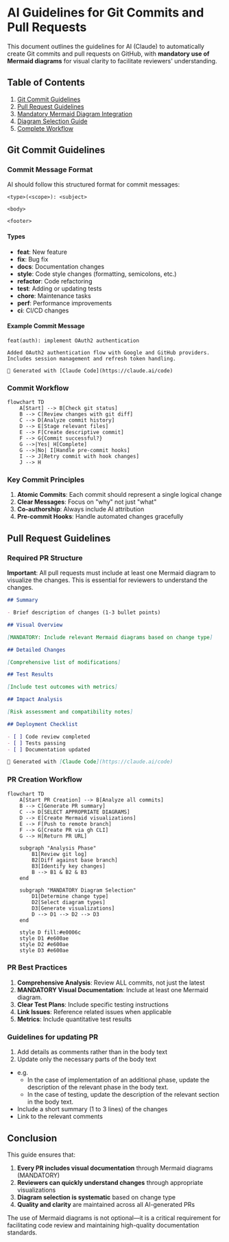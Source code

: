 # AI Guidelines for Git Commits and Pull Requests

This document outlines the guidelines for AI (Claude) to automatically create Git commits and pull requests on GitHub, with **mandatory use of Mermaid diagrams** for visual clarity to facilitate reviewers' understanding.

## Table of Contents

1. [Git Commit Guidelines](#git-commit-guidelines)
2. [Pull Request Guidelines](#pull-request-guidelines)
3. [Mandatory Mermaid Diagram Integration](#mandatory-mermaid-diagram-integration)
4. [Diagram Selection Guide](#diagram-selection-guide)
5. [Complete Workflow](#complete-workflow)

## Git Commit Guidelines

### Commit Message Format

AI should follow this structured format for commit messages:

```
<type>(<scope>): <subject>

<body>

<footer>
```

#### Types

- **feat**: New feature
- **fix**: Bug fix
- **docs**: Documentation changes
- **style**: Code style changes (formatting, semicolons, etc.)
- **refactor**: Code refactoring
- **test**: Adding or updating tests
- **chore**: Maintenance tasks
- **perf**: Performance improvements
- **ci**: CI/CD changes

#### Example Commit Message

```
feat(auth): implement OAuth2 authentication

Added OAuth2 authentication flow with Google and GitHub providers.
Includes session management and refresh token handling.

🤖 Generated with [Claude Code](https://claude.ai/code)
```

### Commit Workflow

```mermaid
flowchart TD
    A[Start] --> B[Check git status]
    B --> C[Review changes with git diff]
    C --> D[Analyze commit history]
    D --> E[Stage relevant files]
    E --> F[Create descriptive commit]
    F --> G{Commit successful?}
    G -->|Yes| H[Complete]
    G -->|No| I[Handle pre-commit hooks]
    I --> J[Retry commit with hook changes]
    J --> H
```

### Key Commit Principles

1. **Atomic Commits**: Each commit should represent a single logical change
2. **Clear Messages**: Focus on "why" not just "what"
3. **Co-authorship**: Always include AI attribution
4. **Pre-commit Hooks**: Handle automated changes gracefully

## Pull Request Guidelines

### Required PR Structure

**Important**: All pull requests must include at least one Mermaid diagram to visualize the changes. This is essential for reviewers to understand the changes.

```markdown
## Summary

- Brief description of changes (1-3 bullet points)

## Visual Overview

[MANDATORY: Include relevant Mermaid diagrams based on change type]

## Detailed Changes

[Comprehensive list of modifications]

## Test Results

[Include test outcomes with metrics]

## Impact Analysis

[Risk assessment and compatibility notes]

## Deployment Checklist

- [ ] Code review completed
- [ ] Tests passing
- [ ] Documentation updated

🤖 Generated with [Claude Code](https://claude.ai/code)
```

### PR Creation Workflow

```mermaid
flowchart TD
    A[Start PR Creation] --> B[Analyze all commits]
    B --> C[Generate PR summary]
    C --> D[SELECT APPROPRIATE DIAGRAMS]
    D --> E[Create Mermaid visualizations]
    E --> F[Push to remote branch]
    F --> G[Create PR via gh CLI]
    G --> H[Return PR URL]

    subgraph "Analysis Phase"
        B1[Review git log]
        B2[Diff against base branch]
        B3[Identify key changes]
        B --> B1 & B2 & B3
    end

    subgraph "MANDATORY Diagram Selection"
        D1[Determine change type]
        D2[Select diagram types]
        D3[Generate visualizations]
        D --> D1 --> D2 --> D3
    end

    style D fill:#e0006c
    style D1 #e600ae
    style D2 #e600ae
    style D3 #e600ae
```

### PR Best Practices

1. **Comprehensive Analysis**: Review ALL commits, not just the latest
2. **MANDATORY Visual Documentation**: Include at least one Mermaid diagram.
3. **Clear Test Plans**: Include specific testing instructions
4. **Link Issues**: Reference related issues when applicable
5. **Metrics**: Include quantitative test results

### Guidelines for updating PR

1. Add details as comments rather than in the body text
2. Update only the necessary parts of the body text
  - e.g.
    - In the case of implementation of an additional phase, update the description of the relevant phase in the body text.
    - In the case of testing, update the description of the relevant section in the body text.
  - Include a short summary (1 to 3 lines) of the changes
  - Link to the relevant comments

## Conclusion

This guide ensures that:
1. **Every PR includes visual documentation** through Mermaid diagrams (MANDATORY)
2. **Reviewers can quickly understand changes** through appropriate visualizations
3. **Diagram selection is systematic** based on change type
4. **Quality and clarity** are maintained across all AI-generated PRs

The use of Mermaid diagrams is not optional—it is a critical requirement for facilitating code review and maintaining high-quality documentation standards.
```
